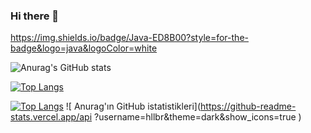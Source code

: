 ### Hi there 👋

https://img.shields.io/badge/Java-ED8B00?style=for-the-badge&logo=java&logoColor=white


![Anurag's GitHub stats](https://github-readme-stats.vercel.app/api?username=hllbr&show_icons=true&theme=radical)

[![Top Langs](https://github-readme-stats.vercel.app/api/top-langs/?username=hllbr&layout=compact&color=44475a)](https://github.com/anuraghazra/github-readme-stats)

[![Top Langs](https://github-readme-stats.vercel.app/api/top-langs/?username=hllbr&bg_color=151515)](https://github.com/anuraghazra/github-readme-stats)
![ Anurag'ın GitHub istatistikleri](https://github-readme-stats.vercel.app/api ?username=hllbr&theme=dark&show_icons=true )


